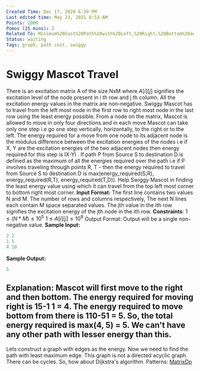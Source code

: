 ```yaml
---
Created Time: Dec 17, 2020 6:39 PM
Last edited time: May 23, 2021 8:53 AM
Points: 2000
Pomos (25 mins): 2
Related To: Minimum%20Cost%20Path%20with%20Left,%20Right,%20Bottom%20and%20Up%20%20b4e2d561d652469fb88e5204618bc344.md
Status: waiting
Tags: graph, path cost, swiggy
---
```


# Swiggy Mascot Travel

There is an excitation matrix A of the size NxM where $A[i][j]$ signifies the excitation level of the node present in i th row and j th column. 
All the excitation energy values in the matrix are non-negative. 
Swiggy Mascot has to travel from the left most node in the first row to right most node in the last row using the least energy possible. 
From a node on the matrix, Mascot is allowed to move in only four directions and in each move Mascot can take only one step i.e go one step vertically, horizontally, to the right or to the left. 
The energy required for a move from one node to its adjacent node is the modulus difference between the excitation energies of the nodes i.e if X, Y are the excitation energies of the two adjacent nodes then energy required for this step is IX-YI . If path P from Source S to destination D is defined as the maximum of all the energies required over the path i.e if P involves traveling through points R, T - then the energy required to travel from Source S to destination D is max(energy_required(S,R), energy_required(R,T), energy_required(T,D)). 
Help Swiggy Mascot in finding the least energy value using which it can travel from the top left most corner to bottom right most corner. 
**Input Format:** 
The first line contains two values N and M. The number of rows and columns respectively, 
The next N lines each contain M space separated values. The jth value in the ith row signifies the excitation energy of the jth node in the ith row. 
**Constraints**: 
$1 \le (N * M) \le 10^5$
$1 \le A[i][j] \le 10^9$
Output Format: 
Output will be a single non-negative value. 
**Sample Input:** 
```cpp
2 2
1 5
4 10
```
**Sample Output:** 
```cpp
5
```
Explanation: 
Mascot will first move to the right and then bottom. The energy required for moving right is 15-1 1 = 4. The energy required to move bottom from there is 110-51 = 5. So, the total energy required is max(4, 5) = 5. We can't have any other path with lesser energy than this. 
---
Lets construct a graph with edges as the energy. Now we need to find the path with least maximum edge. This graph is not a directed acyclic graph. There can be cycles.  So, how about Dijkstra's algorithm.
Patterns: [Matrix](Matrix.md)[Dp](Dp.md)